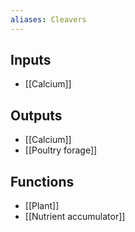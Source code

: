 ```yaml
---
aliases: Cleavers
---
```

## Inputs
- [[Calcium]]

## Outputs
- [[Calcium]]
- [[Poultry forage]]

## Functions
- [[Plant]]
- [[Nutrient accumulator]]